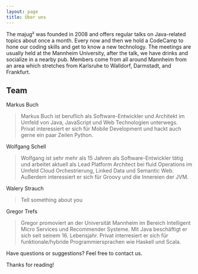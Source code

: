 ```yaml
---
layout: page
title: Über uns
---
```


<p class="message">
  The majug² was founded in 2008 and offers regular talks on Java-related topics about once a month. Every now and then we hold a CodeCamp to hone our coding skills and get to know a new technology.
  The meetings are usually held at the Mannheim University, after the talk, we have drinks and socialize in a nearby pub. Members come from all around Mannheim from an area which stretches from Karlsruhe to Walldorf, Darmstadt, and Frankfurt.
</p>

## Team

Markus Buch

> Markus Buch ist beruflich als Software-Entwickler und Architekt im Umfeld von Java, JavaScript und Web Technologien unterwegs. Privat interessiert er sich für Mobile Development und hackt auch gerne ein paar Zeilen Python.

Wolfgang Schell

> Wolfgang ist sehr mehr als 15 Jahren als Software-Entwickler tätig und arbeitet aktuell als Lead Platform Architect bei fluid Operations im Umfeld Cloud Orchestrierung, Linked Data und Semantic Web. Außerdem interessiert er sich für Groovy und die Innereien der JVM.

Walery Strauch

> Tell something about you

Gregor Trefs

> Gregor promoviert an der Universität Mannheim im Bereich Intelligent Micro Services und Recommender Systeme. Mit Java beschäftigt er sich seit seinem 16. Lebensjahr. Privat interresiert er sich für funktionale/hybride Programmiersprachen wie Haskell und Scala.

Have questions or suggestions? Feel free to contact us.

Thanks for reading!
